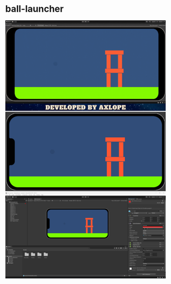 # ball-launcher

![](https://github.com/Axlope/ball-launcher/blob/main/Media/ball-launcher-gameplay.gif)
![](https://github.com/Axlope/ball-launcher/blob/main/Media/Simulator.png)
![](https://github.com/Axlope/ball-launcher/blob/main/Media/Editor.png)

